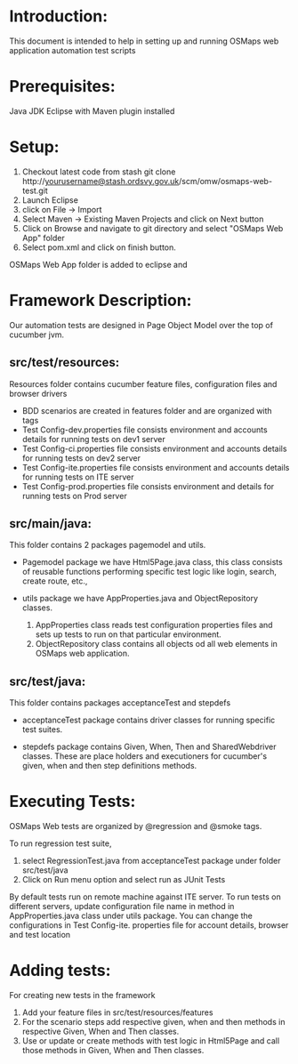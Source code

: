 Introduction:
============ 
This document is intended to help in setting up and running OSMaps web application automation test scripts
 
Prerequisites:
============
Java JDK 
Eclipse with Maven plugin installed 

Setup:
============

1. Checkout latest code from stash git clone http://yourusername@stash.ordsvy.gov.uk/scm/omw/osmaps-web-test.git
2. Launch Eclipse
3. click on File -> Import
5. Select Maven -> Existing Maven Projects and click on Next button
5. Click on Browse and navigate to git directory and select "OSMaps Web App" folder
6. Select pom.xml and click on finish button.

OSMaps Web App folder is added to eclipse and 

Framework Description:
============
Our automation tests are designed in Page Object Model over the top of cucumber jvm.

src/test/resources:
------------------- 
Resources folder contains cucumber feature files, configuration files and browser drivers
 
* BDD scenarios are created in features folder and are organized with tags 
* Test Config-dev.properties file consists environment and accounts details for running tests on dev1 server
* Test Config-ci.properties file consists environment and accounts details for running tests on dev2 server
* Test Config-ite.properties file consists environment and accounts details for running tests on ITE server
* Test Config-prod.properties file consists environment and details for running tests on Prod server
 
src/main/java:
-------------- 
This folder contains 2 packages pagemodel and utils. 
 * Pagemodel package we have Html5Page.java class, this class consists of reusable functions performing specific test logic like login, search, create route, etc.,
 * utils package we have AppProperties.java and ObjectRepository classes.
 
	1. AppProperties class reads test configuration properties files and sets up tests to run on that particular environment.
	2. ObjectRepository class contains all objects od all web elements in OSMaps web application.

src/test/java:
--------------	
This folder contains packages acceptanceTest and stepdefs

* acceptanceTest package contains driver classes for running specific test suites.

* stepdefs package contains Given, When, Then and SharedWebdriver classes. These are place holders and executioners for cucumber's given, when and then step definitions methods.

Executing Tests:
================
OSMaps Web tests are organized by @regression and @smoke tags. 

To run regression test suite, 

1. select RegressionTest.java from acceptanceTest package under folder src/test/java
2. Click on Run menu option and select run as JUnit Tests

By default tests run on remote machine against ITE server. To run tests  on different servers, update configuration file name in method in AppProperties.java class under utils package.
You can change the configurations in Test Config-ite. properties file for account details, browser and test location


Adding tests:
===========
For creating new tests in the framework 

1. Add your feature files in src/test/resources/features
2. For the scenario steps add respective given, when and then methods in respective Given, When and Then classes.
3. Use or update or create methods with test logic in Html5Page	and call those methods in Given, When and Then classes.

 
